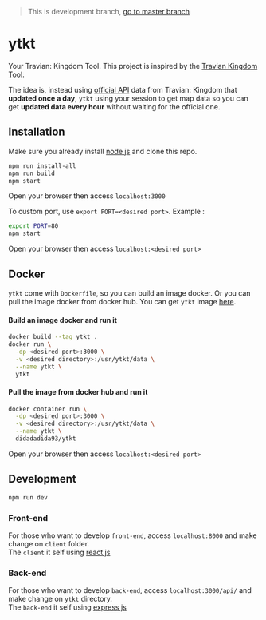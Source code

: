 > This is development branch, [go to master branch](https://github.com/didadadida93/ytkt/tree/master)

# ytkt
Your Travian: Kingdom Tool. This project is inspired by the [Travian Kingdom Tool](https://travian.engin9tools.com/).

The idea is, instead using [official API](https://forum.kingdoms.com/index.php?thread/4099-api-for-external-tools/) data from Travian: Kingdom that **updated once a day**, `ytkt` using your session to get map data so you can get **updated data every hour** without waiting for the official one.

## Installation
Make sure you already install [node js](https://nodejs.org/en/download/) and clone this repo.

```sh
npm run install-all
npm run build
npm start
```

Open your browser then access `localhost:3000`

To custom port, use `export PORT=<desired port>`. Example :
```sh
export PORT=80
npm start
```

Open your browser then access `localhost:<desired port>`

## Docker
`ytkt` come with `Dockerfile`, so you can build an image docker. Or you can pull the image docker from docker hub. You can get `ytkt` image [here](https://hub.docker.com/r/didadadida93/ytkt).

#### Build an image docker and run it
```sh
docker build --tag ytkt .
docker run \
  -dp <desired port>:3000 \
  -v <desired directory>:/usr/ytkt/data \
  --name ytkt \
  ytkt
```

#### Pull the image from docker hub and run it
```sh
docker container run \
  -dp <desired port>:3000 \
  -v <desired directory>:/usr/ytkt/data \
  --name ytkt \
  didadadida93/ytkt
```

Open your browser then access `localhost:<desired port>`

## Development
```sh
npm run dev
```

### Front-end
For those who want to develop `front-end`, access `localhost:8000` and make change on `client` folder.  
The `client` it self using [react js](https://reactjs.org/)

### Back-end
For those who want to develop `back-end`, access `localhost:3000/api/` and make change on `ytkt` directory.  
The `back-end` it self using [express js](http://expressjs.com/)
